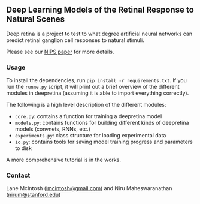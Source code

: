 ## Deep Learning Models of the Retinal Response to Natural Scenes
Deep retina is a project to test to what degree artificial neural networks can predict retinal ganglion cell responses to natural stimuli.

Please see our [NIPS paper](https://arxiv.org/abs/1702.01825) for more details.

### Usage
To install the dependencies, run `pip install -r requirements.txt`. If you run the `runme.py` script, it will print out a brief overview of the different modules in deepretina (assuming it is able to import everything correctly).

The following is a high level description of the different modules:
- `core.py`: contains a function for training a deepretina model
- `models.py`: contains functions for building different kinds of deepretina models (convnets, RNNs, etc.)
- `experiments.py`: class structure for loading experimental data
- `io.py`: contains tools for saving model training progress and parameters to disk

A more comprehensive tutorial is in the works.

### Contact
Lane McIntosh (lmcintosh@gmail.com) and Niru Maheswaranathan (nirum@stanford.edu)
